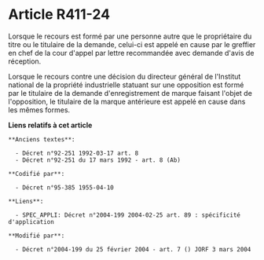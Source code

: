 # Article R411-24

Lorsque le recours est formé par une personne autre que le propriétaire du titre ou le titulaire de la demande, celui-ci est
appelé en cause par le greffier en chef de la cour d'appel par lettre recommandée avec demande d'avis de réception.

Lorsque le recours contre une décision du directeur général de l'Institut national de la propriété industrielle statuant sur
une opposition est formé par le titulaire de la demande d'enregistrement de marque faisant l'objet de l'opposition, le
titulaire de la marque antérieure est appelé en cause dans les mêmes formes.

**Liens relatifs à cet article**

	**Anciens textes**:

	  - Décret n°92-251 1992-03-17 art. 8
	  - Décret n°92-251 du 17 mars 1992 - art. 8 (Ab)

	**Codifié par**:

	  - Décret n°95-385 1955-04-10

	**Liens**:

	  - SPEC_APPLI: Décret n°2004-199 2004-02-25 art. 89 : spécificité d'application

	**Modifié par**:

	  - Décret n°2004-199 du 25 février 2004 - art. 7 () JORF 3 mars 2004
